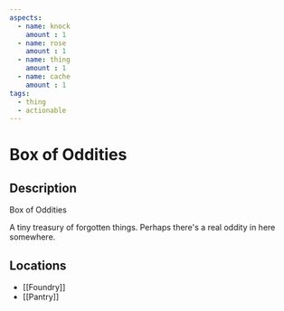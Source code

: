 ```yaml
---
aspects: 
  - name: knock
    amount : 1
  - name: rose
    amount : 1
  - name: thing
    amount : 1
  - name: cache
    amount : 1
tags:
  - thing
  - actionable
---
```


# Box of Oddities

## Description
Box of Oddities

A tiny treasury of forgotten things. Perhaps there's a real oddity in here somewhere.
## Locations
- [[Foundry]]
- [[Pantry]]